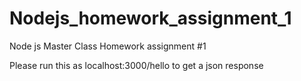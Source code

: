 # Nodejs_homework_assignment_1
Node js Master Class Homework assignment #1


Please run this as localhost:3000/hello to get a json response
